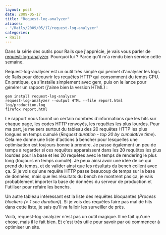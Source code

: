 ```yaml
---
layout: post
date: 2009-05-17
title: "Request-log-analyzer"
aliases:
- "/Rails/2009/05/17/request-log-analyzer"
categories:
- Rails
---
```

Dans la série des outils pour Rails que j'apprécie, je vais vous parler de [request-log-analyzer](http://github.com/wvanbergen/request-log-analyzer/tree/master).
Pourquoi lui ? Parce qu'il m'a rendu bien service cette semaine.

Request-log-analyser est un outil très simple qui permet d'analyser les logs de Rails pour découvrir les requêtes HTTP qui consomment du temps CPU.
En pratique, ça s'installe simplement avec gem, puis on le lance pour générer un rapport (j'aime bien la version HTML) :

```
gem install request-log-analyzer
request-log-analyzer --output HTML --file report.html log/production.log
firefox report.html
```

Le rapport nous fournit un certain nombres d'informations que les hits sur chaque page, les codes HTTP renvoyés, les requêtes les plus lourdes.
Pour ma part, je me sers surtout du tableau des 20 requêtes HTTP les plus longues en temps cumulé (_Request duration - top 20 by cumulative time_).
Cela me donne une liste d'actions à bencher pour lesquelles une optimisation est toujours bonne à prendre.
Je passe également un peu de temps à regarder si ces requêtes apparaissent dans les 20 requêtes les plus lourdes pour la base et les 20 requêtes avec le temps de rendering le plus long (toujours en temps cumulé).
Je peux ainsi avoir une idée de ce qui prend du temps, et de valider ainsi que les résultats du bench collent avec ça.
Si je vois qu'une requête HTTP passe beaucoup de temps sur la base de données, mais que les résultats du bench ne montrent pas ça, je vais probablement importer la base de données du serveur de production et l'utiliser pour refaire les benchs.

Un autre tableau intéressant est la liste des requêtes bloquantes (_Process blockers (> 1 sec duration)_).
Si je vois des requêtes faire pas mal de hits dans cette liste, je sais qu'il va falloir les surveiller de près.

Voilà, request-log-analyzer n'est pas un outil magique. Il ne fait qu'une chose, mais il le fait bien. Et c'est très utile pour savoir par où commencer à optimiser un site.
